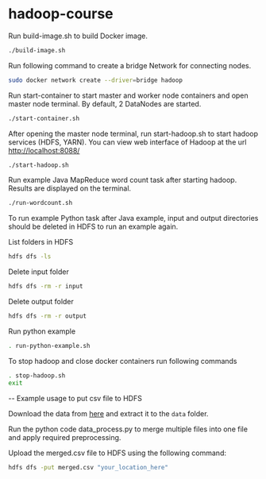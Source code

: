 # hadoop-course

Run build-image.sh to build Docker image.

```bash
./build-image.sh
```

Run following command to create a bridge Network for connecting nodes.

```bash
sudo docker network create --driver=bridge hadoop
```

Run start-container to start master and worker node containers and open master node terminal. By default, 2 DataNodes are started.

```bash
./start-container.sh
```

After opening the master node terminal, run start-hadoop.sh to start hadoop services (HDFS, YARN). You can view web interface of Hadoop at the url <http://localhost:8088/>

```bash
./start-hadoop.sh
```

Run example Java MapReduce word count task after starting hadoop. Results are displayed on the terminal.

```bash
./run-wordcount.sh
```

To run example Python task after Java example, input and output directories should be deleted in HDFS to run an example again.

List folders in HDFS

```bash
hdfs dfs -ls
```

Delete input folder

```bash
hdfs dfs -rm -r input
```

Delete output folder

```bash
hdfs dfs -rm -r output
```

Run python example

```bash
. run-python-example.sh
```

To stop hadoop and close docker containers run following commands

```bash
. stop-hadoop.sh
exit
```

-- Example usage to put csv file to HDFS

Download the data from [here](https://www.kaggle.com/datasets/mryanm/luflow-network-intrusion-detection-data-set/data) and extract it to the `data` folder.

Run the python code data_process.py to merge multiple files into one file and apply required preprocessing.

Upload the merged.csv file to HDFS using the following command:

```bash
hdfs dfs -put merged.csv "your_location_here"
```
